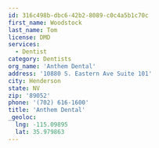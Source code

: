 ```yaml
---
id: 316c498b-dbc6-42b2-8089-c0c4a5b1c70c
first_name: Woodstock
last_name: Tom
license: DMD
services:
  - Dentist
category: Dentists
org_name: 'Anthem Dental'
address: '10880 S. Eastern Ave Suite 101'
city: Henderson
state: NV
zip: '89052'
phone: '(702) 616-1600'
title: 'Anthem Dental'
_geoloc:
  lng: -115.09895
  lat: 35.979863
---
```

